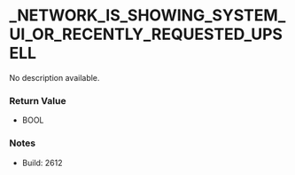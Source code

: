 # _NETWORK_IS_SHOWING_SYSTEM_UI_OR_RECENTLY_REQUESTED_UPSELL

No description available.

### Return Value
* BOOL

### Notes
* Build: 2612

